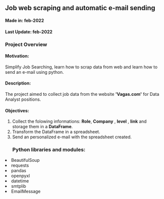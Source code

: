 <h2>Job web scraping and automatic e-mail sending</h2>
<h4>Made in: <b>feb-2022</b></h4>
<h4>Last Update: <b>feb-2022</b></h4>
<h3>Project Overview</h3>

<h4>Motivation:</h4> Simplify Job Searching, learn how to scrap data from web and learn how to send an e-mail using python.

<h4>Description:</h4> The project aimed to collect job data from the website <b>'Vagas.com'</b> for Data Analyst positions. 

<h4>Objectives:</h4>

1) Collect the folowing informations: <b>Role</b>, <b>Company</b> , <b>level</b> , <b>link</b> and storage them in a <b>DataFrame</b>.
2) Transform the DataFrame in a spreadsheet.
3) Send an personalized e-mail with the spreadsheet created.

<ul><h3>Python libraries and modules:</h3></ul>

<li>BeautifulSoup</li>
<li>requests</li>
<li>pandas</li>
<li>openpyxl</li>
<li>datetime</li>
<li>smtplib</li>
<li>EmailMessage</li>

